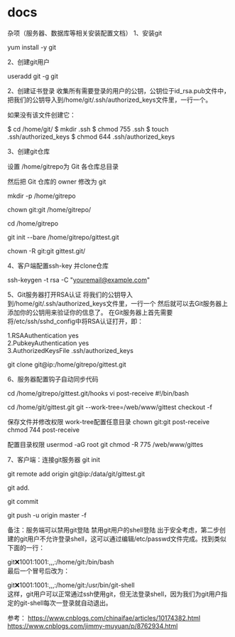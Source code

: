 # docs
杂项（服务器、数据库等相关安装配置文档）
1、安装git

yum install -y git

2、创建git用户

useradd git -g git


2、创建证书登录
收集所有需要登录的用户的公钥，公钥位于id_rsa.pub文件中，把我们的公钥导入到/home/git/.ssh/authorized_keys文件里，一行一个。

如果没有该文件创建它：

$ cd /home/git/
$ mkdir .ssh
$ chmod 755 .ssh
$ touch .ssh/authorized_keys
$ chmod 644 .ssh/authorized_keys


3、创建git仓库

设置 /home/gitrepo为 Git 各仓库总目录

然后把 Git 仓库的 owner 修改为 git

 mkdir -p /home/gitrepo
 
 chown git:git /home/gitrepo/
 
 cd /home/gitrepo
 
 git init --bare /home/gitrepo/gittest.git
 
 chown -R git:git gittest.git/
 
 
 
 4、客户端配置ssh-key 并clone仓库
 
 ssh-keygen -t rsa -C "youremail@example.com"  
 
 5、Git服务器打开RSA认证 
 将我们的公钥导入到/home/git/.ssh/authorized_keys文件里，一行一个
 然后就可以去Git服务器上添加你的公钥用来验证你的信息了。
 在Git服务器上首先需要将/etc/ssh/sshd_config中将RSA认证打开，即：

1.RSAAuthentication yes     
2.PubkeyAuthentication yes     
3.AuthorizedKeysFile  .ssh/authorized_keys
 
 
 git clone git@ip:/home/gitrepo/gittest.git
 
 6、服务器配置钩子自动同步代码
 
 cd /home/gitrepo/gittest.git/hooks
vi post-receive
#!/bin/bash

cd /home/git/gittest.git
git --work-tree=/web/www/gittest checkout -f


保存文件并修改权限  work-tree配置任意目录 
chown git:git post-receive
chmod 744 post-receive
 
 配置目录权限
 usermod -aG root git 
chmod -R 775 /web/www/gittes
 
 7、客户端：连接git服务器
git init

git remote add origin git@ip:/data/git/gittest.git

git add.

git commit 

git push -u origin master -f

 
 备注：服务端可以禁用git登陆
 禁用git用户的shell登陆
出于安全考虑，第二步创建的git用户不允许登录shell，这可以通过编辑/etc/passwd文件完成。找到类似下面的一行：

git:x:1001:1001:,,,:/home/git:/bin/bash  
最后一个冒号后改为：

git:x:1001:1001:,,,:/home/git:/usr/bin/git-shell  
这样，git用户可以正常通过ssh使用git，但无法登录shell，因为我们为git用户指定的git-shell每次一登录就自动退出。

参考：
https://www.cnblogs.com/chinaifae/articles/10174382.html
https://www.cnblogs.com/jimmy-muyuan/p/8762934.html
